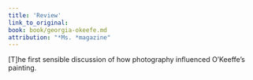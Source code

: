 ```yaml
---
title: 'Review'  
link_to_original:
book: book/georgia-okeefe.md
attribution: "*Ms. *magazine"
---
```

[T]he first sensible discussion of how photography influenced O’Keeffe’s painting.

